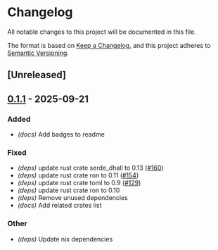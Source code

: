 # Changelog

All notable changes to this project will be documented in this file.

The format is based on [Keep a Changelog](https://keepachangelog.com/en/1.0.0/),
and this project adheres to [Semantic Versioning](https://semver.org/spec/v2.0.0.html).

## [Unreleased]

## [0.1.1](https://github.com/fooker/photonic/compare/photonic-dynamic-v0.1.0...photonic-dynamic-v0.1.1) - 2025-09-21

### Added

- *(docs)* Add badges to readme

### Fixed

- *(deps)* update rust crate serde_dhall to 0.13 ([#160](https://github.com/fooker/photonic/pull/160))
- *(deps)* update rust crate ron to 0.11 ([#154](https://github.com/fooker/photonic/pull/154))
- *(deps)* update rust crate toml to 0.9 ([#129](https://github.com/fooker/photonic/pull/129))
- *(deps)* update rust crate ron to 0.10
- *(deps)* Remove unused dependencies
- *(docs)* Add related crates list

### Other

- *(deps)* Update nix dependencies
